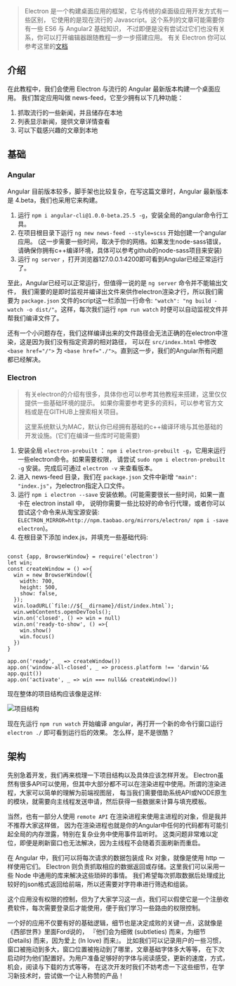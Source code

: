 



> Electron 是一个构建桌面应用的框架，它与传统的桌面级应用开发方式有一些区别，
它使用的是现在流行的 Javascript。这个系列的文章可能需要你有一些 ES6 与 Angular2 基础知识，
不过即便是没有尝试过它们也没有关系，你可以打开编辑器跟随教程一步一步搭建应用。
有关 Electron 你可以参考这里的[文档](http://electron.atom.io/docs/)
  
## 介绍
在此教程中，我们会使用 Electron 与流行的 Angular 最新版本构建一个桌面应用。
我们暂定应用叫做 news-feed，它至少拥有以下几种功能：

1. 抓取流行的一些新闻，并且储存在本地
2. 列表显示新闻，提供文章详情查看
3. 可以下载感兴趣的文章到本地

   
   
## 基础

### Angular
Angular 目前版本较多，脚手架也比较复杂，在写这篇文章时，Angular 最新版本是 4.beta，我们也采用它来构建。
  
1. 运行 `npm i angular-cli@1.0.0-beta.25.5 -g`，安装全局的angular命令行工具。
2. 在项目根目录下运行 `ng new news-feed --style=scss` 开始创建一个angular应用。
(这一步需要一些时间，取决于你的网络。如果发生node-sass错误，请确保你拥有c++编译环境，具体可以参考github的node-sass项目来安装)
3. 运行 `ng server` ，打开浏览器127.0.0.1:4200即可看到Angular已经正常运行了。

至此，Angular已经可以正常运行，但值得一说的是 `ng server` 命令并不能输出文件，
我们需要的是即时监视并编译出文件来供作electron渲染才行，所以我们需要为 `package.json` 文件的script这一栏添加一行命令:
 `"watch": "ng build -watch -o dist/"`。这样，每次我们运行 `npm run watch` 时便可以自动监视文件并帮我们编译文件了。  

还有一个小问题存在，我们这样编译出来的文件路径会无法正确的在electron中渲染，这是因为我们没有指定资源的相对路径，
可以在 `src/index.html` 中修改 `<base href="/">` 为 `<base href="./">`。直到这一步，我们的Angular所有问题都已经解决。
  

### Electron  
> 有关electron的介绍有很多，具体你也可以参考其他教程来搭建，这里仅仅提供一些基础环境的提示。
如果你需要参考更多的资料，可以参考官方文档或是在GITHUB上搜索相关项目。
>  
> 这里系统默认为MAC，默认你已经拥有基础的c++编译环境与其他基础的开发设施。(它们在编译一些库时可能需要)
  
1. 安装全局 `electron-prebuilt` ： `npm i electron-prebuilt -g`，它用来运行一些electron命令。如果需要权限，
请尝试 `sudo npm i electron-prebuilt -g` 安装。完成后可通过 `electron -v` 来查看版本。
2. 进入 news-feed 目录，我们在 `package.json` 文件中新增 `"main": "index.js"`，为electron指定入口文件。
3. 运行 `npm i electron --save` 安装依赖。(可能需要很长一些时间，如果一直卡在 electron install 中，
说明你需要一些比较好的命令行代理，或者你可以尝试这个命令来从淘宝源安装:
`ELECTRON_MIRROR=http://npm.taobao.org/mirrors/electron/ npm i -save electron`)。
4. 在根目录下添加 index.js，并填充一些基础代码:

```

const {app, BrowserWindow} = require('electron')
let win;
const createWindow = () =>{
  win = new BrowserWindow({
    width: 700,
    height: 500,
    show: false,
  });
  win.loadURL(`file://${__dirname}/dist/index.html`);
  win.webContents.openDevTools();
  win.on('closed', () => win = null)
  win.on('ready-to-show', () =>{
    win.show()
    win.focus()
  })
}

app.on('ready', _ => createWindow())
app.on('window-all-closed', _ => process.platform !== 'darwin'&& app.quit())
app.on('activate', _ => win === null&& createWindow())

```



  
  
现在整体的项目结构应该像是这样:  

![项目结构](https://github.com/WittBulter/blog/blob/master/assets/electron-demo-1.png)

现在先运行 `npm run watch` 开始编译 angular，再打开一个新的命令行窗口运行 `electron ./` 即可看到运行后的效果。
怎么样，是不是很酷？


    
## 架构

先别急着开发，我们再来梳理一下项目结构以及具体应该怎样开发。
Electron虽然有很多API可以使用，但其中大部分都不可以在渲染进程中使用。所谓的渲染进程，大家可以简单的理解为前端视图层，
每当我们需要借助系统API或NODE原生的模块，就需要向主线程发送申请，然后获得一些数据来计算与填充模板。

当然，也有一部分人使用 `remote API` 在渲染进程来使用主进程的对象，但是我并不推荐大家这样做，
因为在渲染进程也就是你的Angular中任何的代码都有可能引起全局的内存泄露，特别在复杂业务中使用事件监听时。
这类问题非常难以定位，即便是刷新窗口也无法解决，因为主线程不会随着页面刷新而重启。

在 Angular 中，我们可以将每次请求的数据包装成 Rx 对象，就像是使用 http 一样使用它们。
Electron 则负责抓取相应的数据返回或存储。这里我们可以采用一些 Node 中通用的库来解决这些琐碎的事情。
我们希望每次抓取数据后处理成比较好的json格式返回给前端，所以还需要对字符串进行筛选和组装。

这个应用没有权限的控制，但为了大家学习这一点，我们可以假使它是一个注册收费软件，每次需要登录后才能使用，便于我们学习一些路由的权限控制。

一个好的应用不仅要有好的基础逻辑，细节也是决定成败的关键一点，这就像是《西部世界》里面Ford说的，
『他们会为细微 (subtleties) 而来，为细节 (Details) 而来，因为爱上 (In love) 而来』。
比如我们可以记录用户的一些习惯，窗口被拖动到多大，窗口位置被拖动到了哪里，文章基础字体多大等等，
在下次启动时为他们配置好。为用户准备足够好的字体与阅读感受，更新的速度，方式，机会，阅读与下载的方式等等，
在这次开发时我们不妨考虑一下这些细节，在学习新技术时，尝试做一个让人称赞的产品！





























